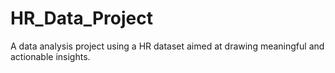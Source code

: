 # HR_Data_Project
A data analysis project using a HR dataset aimed at drawing meaningful and actionable insights.
